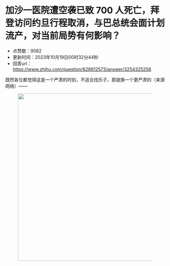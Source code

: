 # 加沙一医院遭空袭已致 700 人死亡，拜登访问约旦行程取消，与巴总统会面计划流产，对当前局势有何影响？
- 点赞数：9082
- 更新时间：2023年10月19日00时32分44秒
- 回答url：https://www.zhihu.com/question/626612573/answer/3254325258
<body>
 <p data-pid="69TkIwlM">既然各位都觉得这是一个严肃的时刻，不适合找乐子，那就换一个更严肃的（来源网络）——</p>
 <figure data-size="normal">
  <img src="https://picx.zhimg.com/50/v2-284221fbbb4c2425a4b4610c6d5b9861_720w.jpg?source=1940ef5c" data-rawwidth="528" data-rawheight="264" data-size="normal" data-caption="" data-original-token="v2-284221fbbb4c2425a4b4610c6d5b9861" data-default-watermark-src="https://pica.zhimg.com/50/v2-e1d02f1a051d6dcb214a680ba0389594_720w.jpg?source=1940ef5c" class="origin_image zh-lightbox-thumb" width="528" data-original="https://pic1.zhimg.com/v2-284221fbbb4c2425a4b4610c6d5b9861_r.jpg?source=1940ef5c">
 </figure>
 <p></p>
</body>